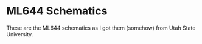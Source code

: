 # ML644 Schematics

These are the ML644 schematics as I got them (somehow) from Utah State University.
